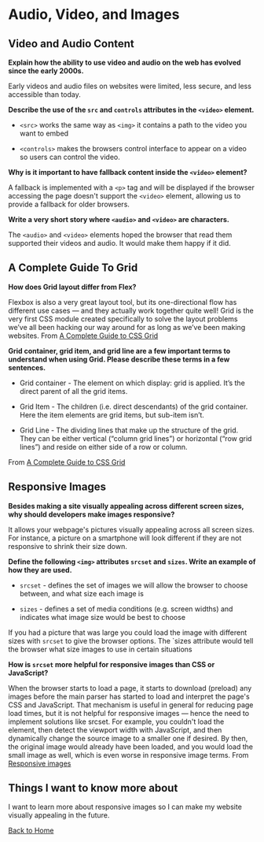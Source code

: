 # Audio, Video, and Images

## Video and Audio Content

**Explain how the ability to use video and audio on the web has evolved since the early 2000s.**

Early videos and audio files on websites were limited, less secure, and less accessible than today.

**Describe the use of the `src` and `controls` attributes in the `<video>` element.**

- `<src>` works the same way as `<img>` it contains a path to the video you want to embed

- `<controls>` makes the browsers control interface to appear on a video so users can control the video.

**Why is it important to have fallback content inside the `<video>` element?**

A fallback is implemented with a `<p>` tag and will be displayed if the browser accessing the page doesn't support the `<video>` element, allowing us to provide a fallback for older browsers.

**Write a very short story where `<audio>` and `<video>` are characters.**

The `<audio>` and `<video>` elements hoped the browser that read them supported their videos and audio. It would make them happy if it did.

## A Complete Guide To Grid

**How does Grid layout differ from Flex?**

 Flexbox is also a very great layout tool, but its one-directional flow has different use cases — and they actually work together quite well! Grid is the very first CSS module created specifically to solve the layout problems we’ve all been hacking our way around for as long as we’ve been making websites. From [A Complete Guide to CSS Grid](https://css-tricks.com/snippets/css/complete-guide-grid/)

**Grid container, grid item, and grid line are a few important terms to understand when using Grid. Please describe these terms in a few sentences.**

- Grid container - The element on which display: grid is applied. It’s the direct parent of all the grid items.

- Grid Item - The children (i.e. direct descendants) of the grid container. Here the item elements are grid items, but sub-item isn’t.

- Grid Line - The dividing lines that make up the structure of the grid. They can be either vertical (“column grid lines”) or horizontal (“row grid lines”) and reside on either side of a row or column.

From [A Complete Guide to CSS Grid](https://css-tricks.com/snippets/css/complete-guide-grid/)

## Responsive Images

**Besides making a site visually appealing across different screen sizes, why should developers make images responsive?**

It allows your webpage's pictures visually appealing across all screen sizes. For instance, a picture on a smartphone will look different if they are not responsive to shrink their size down.

**Define the following `<img>` attributes `srcset` and `sizes`. Write an example of how they are used.**

- `srcset` - defines the set of images we will allow the browser to choose between, and what size each image is

- `sizes` - defines a set of media conditions (e.g. screen widths) and indicates what image size would be best to choose

If you had a picture that was large you could load the image with different sizes with `srcset` to give the browser options. The `sizes attribute would tell the browser what size images to use in certain situations

**How is `srcset` more helpful for responsive images than CSS or JavaScript?**

When the browser starts to load a page, it starts to download (preload) any images before the main parser has started to load and interpret the page's CSS and JavaScript. That mechanism is useful in general for reducing page load times, but it is not helpful for responsive images — hence the need to implement solutions like srcset. For example, you couldn't load the <img> element, then detect the viewport width with JavaScript, and then dynamically change the source image to a smaller one if desired. By then, the original image would already have been loaded, and you would load the small image as well, which is even worse in responsive image terms. From [Responsive images](https://developer.mozilla.org/en-US/docs/Learn/HTML/Multimedia_and_embedding/Responsive_images)

## Things I want to know more about

I want to learn more about responsive images so I can make my website visually appealing in the future. 

[Back to Home](../README.md)
